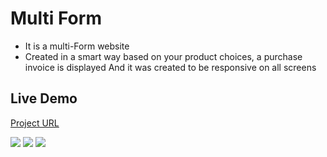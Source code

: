# Multi Form
- It is a multi-Form website
- Created in a smart way based on your product choices, a purchase invoice is displayed And it was created to be responsive on all screens
  
## Live Demo
[Project URL](https://elged194.github.io/New-Update-Multi-Form/)

<img src="https://res.cloudinary.com/dyxoy6dpx/image/upload/v1727096101/E-Commerce/Screenshot_23-9-2024_155846_elged194.github.io_tnj3nk.jpg" />
<img src="https://res.cloudinary.com/dyxoy6dpx/image/upload/v1727096102/E-Commerce/Screenshot_23-9-2024_155930_elged194.github.io_zhqjie.jpg" />
<img src="https://res.cloudinary.com/dyxoy6dpx/image/upload/v1727096102/E-Commerce/Screenshot_23-9-2024_16014_elged194.github.io_y5cmlx.jpg" />


